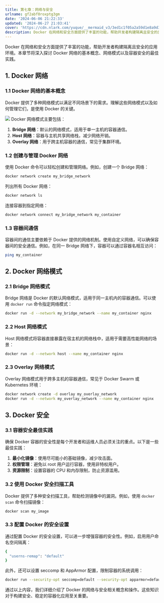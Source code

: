 ```yaml
---
title: 第七章：网络与安全
urlname: gf2abf0roxptg3gm
date: '2024-06-06 21:22:33'
updated: '2024-06-27 21:03:41'
cover: 'https://cdn.nlark.com/yuque/__mermaid_v3/3ed1c1f05a2a59d1e8a9d308405b3260.svg'
description: Docker 在网络和安全方面提供了丰富的功能，帮助开发者构建隔离且安全的应用环境。本章节将深入探讨 Docker 网络的基本概念、网络模式以及容器安全的最佳实践。1. Docker 网络1.1 Docker 网络的基本概念Docker 提供了多种网络模式以满足不同场景下的需求。理解这些网络模...
---
```

Docker 在网络和安全方面提供了丰富的功能，帮助开发者构建隔离且安全的应用环境。本章节将深入探讨 Docker 网络的基本概念、网络模式以及容器安全的最佳实践。

## 1. Docker 网络

### 1.1 Docker 网络的基本概念

Docker 提供了多种网络模式以满足不同场景下的需求。理解这些网络模式以及如何管理它们，是使用 Docker 的关键。

![](https://oss1.aistar.cool/elog-offer-now/ac9aa28e9b99f32ab87eb400501804f7.svg)
Docker 网络模式主要包括：

1. **Bridge 网络**：默认的网络模式，适用于单一主机的容器通信。
2. **Host 网络**：容器与主机共享网络栈，减少网络开销。
3. **Overlay 网络**：用于跨主机容器的通信，常见于集群环境。

### 1.2 创建与管理 Docker 网络

使用 Docker 命令可以轻松创建和管理网络。例如，创建一个 Bridge 网络：

```bash
docker network create my_bridge_network
```

列出所有 Docker 网络：

```bash
docker network ls
```

连接容器到指定网络：

```bash
docker network connect my_bridge_network my_container
```

### 1.3 容器间通信

容器间的通信主要依赖于 Docker 提供的网络机制。使用自定义网络，可以确保容器间的安全通信。例如，在同一 Bridge 网络下，容器可以通过容器名相互访问：

```bash
ping my_container
```

## 2. Docker 网络模式

### 2.1 Bridge 网络模式

Bridge 网络是 Docker 的默认网络模式，适用于同一主机内的容器通信。可以使用 `docker run` 命令指定网络模式：

```bash
docker run -d --network my_bridge_network --name my_container nginx
```

### 2.2 Host 网络模式

Host 网络模式将容器直接暴露在宿主机的网络栈中，适用于需要高性能网络的场景：

```bash
docker run -d --network host --name my_container nginx
```

### 2.3 Overlay 网络模式

Overlay 网络模式用于跨多主机的容器通信，常见于 Docker Swarm 或 Kubernetes 环境：

```bash
docker network create -d overlay my_overlay_network
docker run -d --network my_overlay_network --name my_container nginx
```

## 3. Docker 安全

### 3.1 容器安全最佳实践

确保 Docker 容器的安全性是每个开发者和运维人员必须关注的重点。以下是一些最佳实践：

1. **最小化镜像**：使用尽可能小的基础镜像，减少攻击面。
2. **权限管理**：避免以 root 用户运行容器，使用非特权用户。
3. **资源限制**：设置容器的 CPU 和内存限制，防止资源滥用。

### 3.2 使用 Docker 安全扫描工具

Docker 提供了多种安全扫描工具，帮助检测镜像中的漏洞。例如，使用 `docker scan` 命令扫描镜像：

```bash
docker scan my_image
```

### 3.3 配置 Docker 的安全设置

通过配置 Docker 的安全设置，可以进一步增强容器的安全性。例如，启用用户命名空间隔离：

```bash
{
  "userns-remap": "default"
}
```

此外，还可以设置 seccomp 和 AppArmor 配置，限制容器的系统调用：

```bash
docker run --security-opt seccomp=default --security-opt apparmor=default my_container
```

通过以上内容，我们详细介绍了 Docker 的网络与安全相关概念和操作。这些知识对于构建安全、稳定的容器化应用至关重要。

